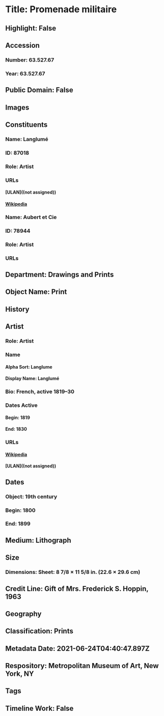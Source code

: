 # Title: Promenade militaire
## Highlight: False
## Accession
### Number: 63.527.67
### Year: 63.527.67
## Public Domain: False
## Images
## Constituents
### Name: Langlumé
### ID: 87018
### Role: Artist
### URLs
#### [ULAN]((not assigned))
#### [Wikipedia](https://www.wikidata.org/wiki/Q21964228)
### Name: Aubert et Cie
### ID: 78944
### Role: Artist
### URLs
## Department: Drawings and Prints
## Object Name: Print
## History
## Artist
### Role: Artist
### Name
#### Alpha Sort: Langlume
#### Display Name: Langlumé
### Bio: French, active 1819–30
### Dates Active
#### Begin: 1819
#### End: 1830
### URLs
#### [Wikipedia](https://www.wikidata.org/wiki/Q21964228)
#### [ULAN]((not assigned))
## Dates
### Object: 19th century
### Begin: 1800
### End: 1899
## Medium: Lithograph
## Size
### Dimensions: Sheet: 8 7/8 × 11 5/8 in. (22.6 × 29.6 cm)
## Credit Line: Gift of Mrs. Frederick S. Hoppin, 1963
## Geography
## Classification: Prints
## Metadata Date: 2021-06-24T04:40:47.897Z
## Respository: Metropolitan Museum of Art, New York, NY
## Tags
## Timeline Work: False